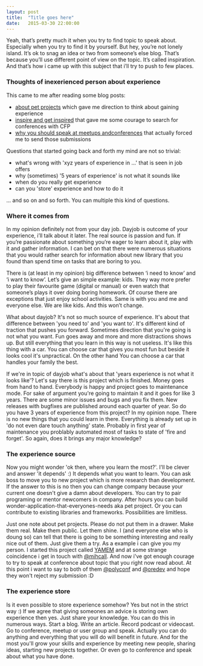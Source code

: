 ```yaml
---
layout: post
title:  "Title goes here"
date:   2015-03-30 22:00:00
---
```


Yeah, that’s pretty much it when you try to find topic to speak about. Especially when you try to find it by yourself. But hey, you’re not lonely island. It’s ok to snag an idea or two from someone’s else blog. That’s because you’ll use different point of view on the topic. It’s called inspiration. And that’s how i came up with this subject that i’ll try to push to few places.

<!-- more -->

### Thoughts of inexerienced person about experience

This came to me after reading some blog posts:

* [about pet projects][about-pet-projects] which gave me direction to think about gaining experience
* [inspire and get inspired][inspire-and-get-inspired] that gave me some courage to search for conferences with CFP
* [why you should speak at meetups andconferences][why-you-should-speak-at-meetups-andconferences] that actually forced me to send those submissions

Questions that started going back and forth my mind are not so trivial:

* what's wrong with 'xyz years of experience in ...' that is seen in job offers
* why (sometimes) '5 years of experience' is not what it sounds like
* when do you really get experience
* can you 'store' experience and how to do it

... and so on and so forth. You can multiple this kind of questions.

### Where it comes from

In my opinion definitely not from your day job. Dayjob is outcome of your experience, i’ll talk about it later. The real source is passion and fun. If you’re passionate about something you’re eager to learn about it, play with it and gather information. I can bet on that there were numerous situations that you would rather search for information about new library that you found than spend time on tasks that are boring to you.

There is (at least in my opinion) big difference between ‘i need to know’ and ‘i want to know’. Let’s give an simple example: kids. They way more prefer to play their favourite game (digital or manual) or even watch that someone’s plays it over doing boring homework. Of course there are exceptions that just enjoy school activities. Same is with you and me and everyone else. We are like kids. And this won’t change.

What about dayjob? It's not so much source of experience. It's about that difference  between 'you need to' and 'you want to'. It's different kind of traction that pushes you forward. Sometimes direction that you're going is not what you want. Fun goes away and more and more distractions shows up. But still everything that you learn in this way is not useless.  It's like this thing with a car. You can choose car that gives you most fun but beside it looks cool it's unpractical. On the other hand You can choose a car that handles your family the best.

If we're in topic of dayjob what's about that 'years experience is not what it looks like'? Let's say there is this project which is finished. Money goes from hand to hand. Everybody is happy and project goes to maintenance mode. For sake of argument you're going to maintain it and it goes for like 3 years. There are some minor issues and bugs and you fix them. New releases with bugfixes are published around each quarter of year. So do you have 3 years of experience from this project? In my opinion nope. There is no new things that you could learn in there. Everything is already set up in 'do not even dare touch anything' state. Probably in first year of maintenance you problably automated most of tasks to state of 'fire and forget'. So again, does it brings any major knowledge?

### The experience source

Now you might wonder 'ok then, where you learn the most?'. I'll be clever and answer 'it depends' :) It depends what you want to learn. You can ask boss to move you to new project which is more research than development. If the answer to this is no then you can change company because your current one doesn't give a damn about developers. You can try to pair programing or mentor newcomers in company. After hours you can build wonder-application-that-everyones-needs aka pet project. Or you can contribute to existing libraries and frameworks. Possibilities are limitless.

Just one note about pet projects. Please do not put them in a drawer. Make them real. Make them public. Let them shine. I (and everyone else who is doung so) can tell that there is going to be something interesting and really nice out of them. Just give them a try. As a example i can give you my person. I started this project called [YAMEM][yamem-github] and at some strange coincidence i get in touch with [@mihcall][mihcall-twitter]. And now i've got enough courage to try to speak at conference about topic that you right now read about. At this point i want to say to both of them [@polyconf][polyconf-twitter] and [@oredev][oredev-twitter] and hope they won't reject my submission :D

### The experience store

Is it even possible to store experience somehow? Yes but not in the strict way :) If we agree that giving someones an advice is storing own experience then yes. Just share your knowledge. You can do this in numerous ways. Start a blog. Write an article. Record podcast or videocast. Go to conference, meetup or user group and speak. Actually you can do anything and everything that you will do will benefit in future. And for the most you'll grow your skills and experience by meeting new people, sharing ideas, starting new projects together. Or even go to conference and speak about what you have done.


[about-pet-projects]:http://www.maciejaniserowicz.com/2015/03/09/o-pet-projects/
[inspire-and-get-inspired]:http://www.maciejaniserowicz.com/2015/03/23/inspiruj-i-czerp-inspiracje/
[why-you-should-speak-at-meetups-andconferences]:http://blog.mihcall.com/2015/01/18/Why-You-Should-Speak-At-Meetups-And-Conferences/
[yamem-github]:https://github.com/vircung/yamem
[mihcall-twitter]:https://twitter.com/mihcall
[oredev-twitter]:https://twitter.com/oredev
[polyconf-twitter]:https://twitter.com/polyconfhq